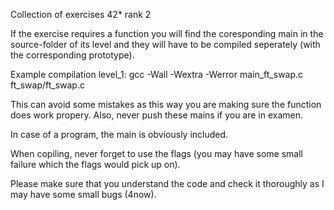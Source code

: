 Collection of exercises 42* rank 2

If the exercise requires a function you will find the coresponding main in the source-folder of its level and they will have to be compiled seperately (with the corresponding prototype).

Example compilation level_1:
gcc -Wall -Wextra -Werror main_ft_swap.c ft_swap/ft_swap.c  

This can avoid some mistakes as this way you are making sure the function does work propery.
Also, never push these mains if you are in examen.

In case of a program, the main is obviously included.

When copiling, never forget to use the flags (you may have some small failure which the flags would pick up on).

Please make sure that you understand the code and check it thoroughly as I may have some small bugs (4now).
